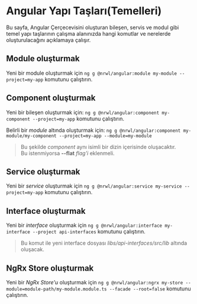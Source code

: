 # Angular Yapı Taşları(Temelleri)
Bu sayfa, Angular Çerçecevisini oluşturan bileşen, servis ve modul gibi temel yapı taşlarının çalışma alanınızda hangi komutlar ve nerelerde oluşturulacağını açıklamaya çalışır.

## Module oluşturmak
Yeni bir module oluşturmak için `ng g @nrwl/angular:module my-module --project=my-app` komutunu çalıştırın.

## Component oluşturmak
Yeni bir bileşen oluşturmak için: `ng g @nrwl/angular:component my-component --project=my-app` komutunu çalıştırın.

Belirli bir *module* altında oluşturmak için: `ng g @nrwl/angular:component my-module/my-component --project=my-app --module=my-module`

> Bu şekilde *component* aynı isimli bir dizin içerisinde oluşacaktır.  
> Bu istenmiyorsa **--flat** *flag'i* eklenmeli.

## Service oluşturmak
Yeni bir *service* oluşturmak için `ng g @nrwl/angular:service my-service --project=my-app` komutunu çalıştırın.


## Interface oluşturmak
Yeni bir *interface* oluşturmak için `ng g @nrwl/angular:interface my-interface --project api-interfaces` komutunu çalıştırın.

> Bu komut ile yeni interface dosyası *libs/api-interfaces/src/lib* altında oluşacak.

## NgRx Store oluşturmak
Yeni bir *NgRx Store'u* oluşturmak için `ng g @nrwl/angular:ngrx my-store --module=module-path/my-module.module.ts --facade --root=false` komutunu çalıştırın.